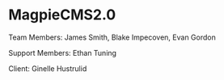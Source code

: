 # MagpieCMS2.0
Team Members: James Smith, Blake Impecoven, Evan Gordon

Support Members: Ethan Tuning

Client: Ginelle Hustrulid